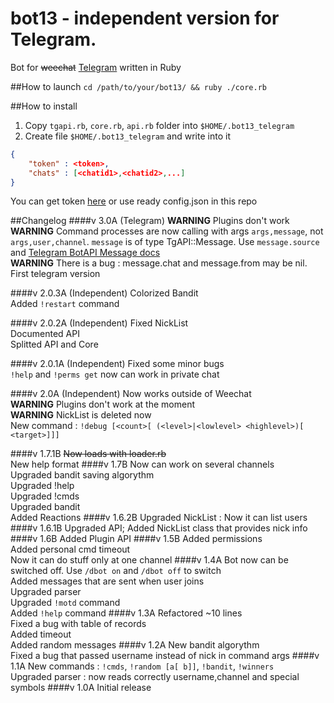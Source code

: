 # bot13 - independent version for Telegram.
Bot for <s>weechat</s> [Telegram](https://telegram.org) written in Ruby<br>

##How to launch
`cd /path/to/your/bot13/ && ruby ./core.rb`

##How to install
1. Copy `tgapi.rb`, `core.rb`, `api.rb`  folder into `$HOME/.bot13_telegram`
2. Create file `$HOME/.bot13_telegram` and write into it
```json
{
	"token" : <token>,
	"chats" : [<chatid1>,<chatid2>,...]
}
```
You can get token [here](https://telegram.me/BotFather) or use ready config.json in this repo


##Changelog
####v 3.0A (Telegram)
**WARNING** Plugins don't work<br>
**WARNING** Command processes are now calling with args `args,message`, not `args,user,channel`. `message` is of type TgAPI::Message. Use `message.source` and [Telegram BotAPI Message docs](https://core.telegram.org/bots/api#message)<br>
**WARNING** There is a bug : message.chat and message.from may be nil.
First telegram version<br>

####v 2.0.3A (Independent)
Colorized Bandit<br>
Added `!restart` command

####v 2.0.2A (Independent)
Fixed NickList<br>
Documented API<br>
Splitted API and Core 

####v 2.0.1A (Independent)
Fixed some minor bugs<br>
`!help` and `!perms get` now can work in private chat

####v 2.0A (Independent)
Now works outside of Weechat<br>
**WARNING** Plugins don't work at the moment<br>
**WARNING** NickList is deleted now<br>
New command : `!debug [<count>[ (<level>|<lowlevel> <highlevel>)[ <target>]]]`

####v 1.7.1B
<s>Now loads with loader.rb</s><br>
New help format
####v 1.7B
Now can work on several channels<br>
Upgraded bandit saving algorythm<br>
Upgraded !help<br>
Upgraded !cmds<br>
Upgraded bandit<br>
Added Reactions
####v 1.6.2B
Upgraded NickList : Now it can list users
####v 1.6.1B
Upgraded API; Added NickList class that provides nick info
####v 1.6B
Added Plugin API
####v 1.5B
Added permissions<br>
Added personal cmd timeout<br>
Now it can do stuff only at one channel
####v 1.4A
Bot now can be switched off. Use `/dbot on` and `/dbot off` to switch<br>
Added messages that are sent when user joins<br>
Upgraded parser<br>
Upgraded `!motd` command<br>
Added `!help` command
####v 1.3A
Refactored ~10 lines<br>
Fixed a bug with table of records<br>
Added timeout<br>
Added random messages
####v 1.2A
New bandit algorythm<br>
Fixed a bug that passed username instead of nick in command args
####v 1.1A 
New commands : `!cmds`, `!random [a[ b]]`, `!bandit`, `!winners`<br>
Upgraded parser : now reads correctly username,channel and special symbols
####v 1.0A
Initial release


